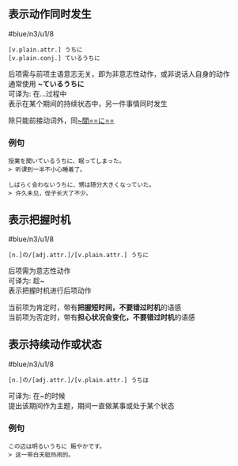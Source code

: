 ## 表示动作同时发生

 #blue/n3/u1/8  

```nihongo
[v.plain.attr.] うちに  
[v.plain.conj.] ているうちに  
```
后项需与前项主语意志无关，即为非意志性动作，或非说话人自身的动作  
通常使用 **~ているうちに**  
可译为: 在...过程中  
表示在某个期间的持续状态中，另一件事情同时发生  

除只能前接动词外，同[~間==に==](../8.cmm_expr/时间.md#間/間に)  

### 例句

```nihongo
授業を聞いているうちに、眠ってしまった。  
> 听课到一半不小心睡着了。  

しばらく会わないうちに、甥は随分大きくなっていた。  
> 许久未见，侄子长大了不少。  
```
## 表示把握时机

 #blue/n3/u1/8  

```nihongo
[n.]の/[adj.attr.]/[v.plain.attr.] うちに  
```
后项需为意志性动作  
可译为: 趁~  
表示把握时机进行后项动作  

当前项为肯定时，带有**把握短时间，不要错过时机**的语感  
当前项为否定时，带有**担心状况会变化，不要错过时机**的语感  

## 表示持续动作或状态

 #blue/n3/u1/8  

```nihongo
[n.]の/[adj.attr.]/[v.plain.attr.] うちは  
```
可译为: 在~的时候  
提出该期间作为主题，期间一直做某事或处于某个状态  

### 例句
```nihongo
この辺は明るいうちに 賑やかです。  
> 这一带白天挺热闹的。  
```